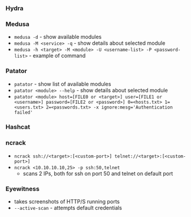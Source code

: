 ### Hydra

### Medusa
* `medusa -d` - show available modules
* `medusa -M <service> -q` - show details about selected module
* `medusa -h <target> -M <module> -U <username-list> -P <password-list>` - example of command

### Patator
* `patator` - show list of available modules
* `patator <module> --help` - show details about selected module
* `patator <module> host=[FILE0 or <target>] user=[FILE1 or <username>] password=[FILE2 or <password>] 0=<hosts.txt> 1=<users.txt> 2=<passwords.txt> -x ignore:mesg='Authentication failed'`

### Hashcat

### ncrack
* `ncrack ssh://<target>:[<custom-port>] telnet://<target>:[<custom-port>]`
* `ncrack <10.10.10.10,25> -p ssh:50,telnet`
  - scans 2 IPs, both for ssh on port 50 and telnet on default port

### Eyewitness
- takes screenshots of HTTP/S running ports
- `--active-scan` - attempts default credentials
